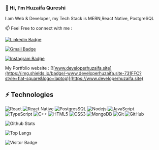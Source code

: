 ### 👋 Hi, I’m Huzaifa Qureshi
I am Web & Developer, my Tech Stack is MERN,React Native, PostgreSQL


📫 Feel Free to connect with me : 

[![Linkedin Badge](https://img.shields.io/badge/-Huzaifa-black?style=flat-square&logo=Linkedin&logoColor=white&link=https://www.linkedin.com/in/huzaifa-qureshi-174173179)](https://www.linkedin.com/in/huzaifa-qureshi-174173179)

[![Gmail Badge](https://img.shields.io/badge/-developerhuzaifa@gmail.com-black?style=flat-square&logo=Gmail&logoColor=white&link=mailto:developerhuzaifa@gmail.com)](mailto:developerhuzaifa@gmail.com)

[![Instagram Badge](https://img.shields.io/badge/developer_huzaifa-black?style=flat-square&logo=instagram&logoColor=white&link=https://www.instagram.com/developer_huzaifa)](https://www.instagram.com/developer_huzaifa)


My Portfolio website : [![www.developerhuzaifa.site](https://img.shields.io/badge/-www.developerhuzaifa.site-731FFC?style=flat-square&logo=laptop)](https://www.developerhuzaifa.site)

## ⚡ Technologies

![React](https://img.shields.io/badge/-React-black?style=flat-square&logo=react)
![React Native](https://img.shields.io/badge/-ReactNative-black?style=flat-square&logo=react)
![PostgresSQL](https://img.shields.io/badge/-PostgreSql-black?style=flat-square&logo=postgresql)
![Nodejs](https://img.shields.io/badge/-Nodejs-black?style=flat-square&logo=Node.js)
![JavaScript](https://img.shields.io/badge/-JavaScript-black?style=flat-square&logo=javascript)
![TypeScript](https://img.shields.io/badge/-TypeScript-black?style=flat-square&logo=typescript)
![C++](https://img.shields.io/badge/-C++-black?style=flat-square&logo=c)
![HTML5](https://img.shields.io/badge/-HTML5-black?style=flat-square&logo=html5&logoColor=white)
![CSS3](https://img.shields.io/badge/-CSS3-black?style=flat-square&logo=css3)
![MongoDB](https://img.shields.io/badge/-MongoDB-black?style=flat-square&logo=mongodb)
![Git](https://img.shields.io/badge/-Git-black?style=flat-square&logo=git)
![GitHub](https://img.shields.io/badge/-GitHub-black?style=flat-square&logo=github)

![Github Stats](https://github-readme-stats-huzaifacodes-projects.vercel.app/api?username=Huzaifa-code&show_icons=true&include_all_commits=true&count_private=true&theme=dark)

![Top Langs](https://github-readme-stats-huzaifacodes-projects.vercel.app/api/top-langs/?username=Huzaifa-code&hide=TeX&layout=compact&theme=dark)

![Visitor Badge](https://visitor-badge.laobi.icu/badge?page_id=Huzaifa-code.Huzaifa-code)
